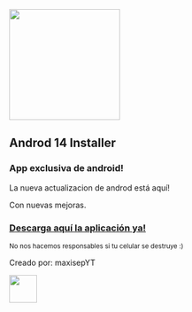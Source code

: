 <img src="https://i.imgur.com/FmKotsv.png" width="200" height="200" />

## Androd 14 Installer
### App exclusiva de android!
La nueva actualizacion de androd está aquí!

Con nuevas mejoras.

### [Descarga aquí la aplicación ya!](https://github.com/soymaxisepYT/androd14installer/releases)

<sup>No nos hacemos responsables si tu celular se destruye :)</sup>

Creado por: maxisepYT

<img src="https://i.imgur.com/B5CWZoE.jpg" width="50" height="50" />

